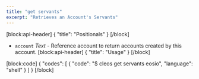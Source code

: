 ```yaml
---
title: "get servants"
excerpt: "Retrieves an Account's Servants"
---
```

[block:api-header]
{
  "title": "Positionals"
}
[/block]
- `account` _Text_ - Reference account to return accounts created by this account. 
[block:api-header]
{
  "title": "Usage"
}
[/block]

[block:code]
{
  "codes": [
    {
      "code": "$ cleos get servants eosio",
      "language": "shell"
    }
  ]
}
[/block]